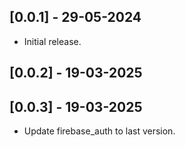 ## [0.0.1] - 29-05-2024

- Initial release.

## [0.0.2] - 19-03-2025

## [0.0.3] - 19-03-2025

- Update firebase_auth to last version.
